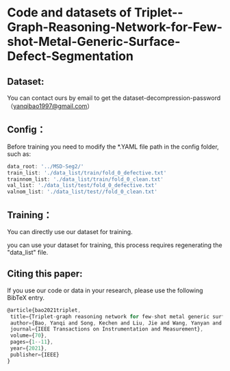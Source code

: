 # Code and datasets of Triplet--Graph-Reasoning-Network-for-Few-shot-Metal-Generic-Surface-Defect-Segmentation

## Dataset:

You can contact ours by email to get the dataset-decompression-password（yanqibao1997@gmail.com）

## Config：

  Before training you need to modify the *.YAML file path in the config folder, such as:
  ```js
  data_root: '../MSD-Seg2/'
  train_list: './data_list/train/fold_0_defective.txt'
  trainnom_list: './data_list/train/fold_0_clean.txt'
  val_list: './data_list/test/fold_0_defective.txt'
  valnom_list: './data_list/test//fold_0_clean.txt'
  ```
## Training：

You can directly use our dataset for training.

you can use your dataset for training, this process requires regenerating the "data_list" file.


## Citing this paper:

If you use our code or data in your research, please use the following BibTeX entry.
 ```js
@article{bao2021triplet,
  title={Triplet-graph reasoning network for few-shot metal generic surface defect segmentation},
  author={Bao, Yanqi and Song, Kechen and Liu, Jie and Wang, Yanyan and Yan, Yunhui and Yu, Han and Li, Xingjie},
  journal={IEEE Transactions on Instrumentation and Measurement},
  volume={70},
  pages={1--11},
  year={2021},
  publisher={IEEE}
}
```
